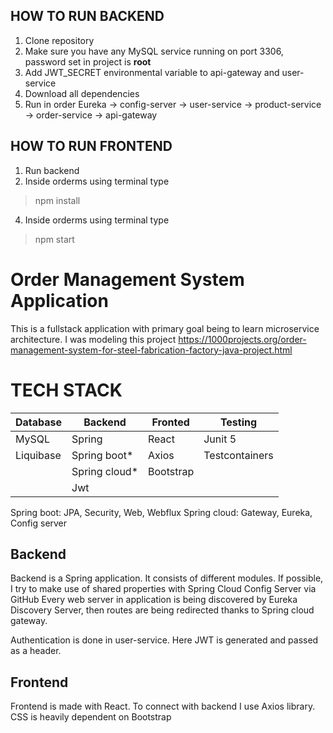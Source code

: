 ## HOW TO RUN BACKEND
1. Clone repository
2. Make sure you have any MySQL service running on port 3306, password set in project is **root**
3. Add JWT_SECRET environmental variable to api-gateway and user-service
4. Download all dependencies
5. Run in order Eureka -> config-server -> user-service -> product-service -> order-service -> api-gateway
## HOW TO RUN FRONTEND
1. Run backend
2. Inside orderms using terminal type
> npm install 
4. Inside orderms using terminal type 
> npm start 

# Order Management System Application
This is a fullstack application with primary goal being to learn microservice architecture.
I was modeling this project https://1000projects.org/order-management-system-for-steel-fabrication-factory-java-project.html

# TECH STACK

| Database | Backend       | Fronted | Testing      |
|----------|---------------|---------|--------------|
|MySQL     |Spring         |React    |Junit 5       |
|Liquibase |Spring boot*   |Axios    |Testcontainers|
|          |Spring cloud*  |Bootstrap|              |
|          |Jwt            |         |              |

Spring boot: JPA, Security, Web, Webflux 
Spring cloud: Gateway, Eureka, Config server 

## Backend

Backend is a Spring application. It consists of different modules.
If possible, I try to make use of shared properties with Spring Cloud Config Server via GitHub
Every web server in application is being discovered by Eureka Discovery Server, then routes are being redirected thanks to Spring cloud gateway.

Authentication is done in user-service. Here JWT is generated and passed as a header.

## Frontend

Frontend is made with React. To connect with backend I use Axios library.
CSS is heavily dependent on Bootstrap
